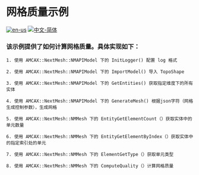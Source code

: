 # 网格质量示例

[![en-us](https://img.shields.io/badge/en-us-yellow.svg)](./README.md) [![中文-简体](https://img.shields.io/badge/%E4%B8%AD%E6%96%87-%E7%AE%80%E4%BD%93-red.svg)](./README.zh_cn.md)

### 该示例提供了如何计算网格质量。具体实现如下：

	1. 使用 AMCAX::NextMesh::NMAPIModel 下的 InitLogger() 配置 log 格式
	
	2. 使用 AMCAX::NextMesh::NMAPIModel 下的 ImportModel() 导入 TopoShape

	3. 使用 AMCAX::NextMesh::NMAPIModel 下的 GetEntities() 获取指定维度下的所有实体
	
	4. 使用 AMCAX::NextMesh::NMAPIModel 下的 GenerateMesh() 根据json字符（网格生成控制参数），生成网格
	
	5. 使用 AMCAX::NextMesh::NMMesh 下的 EntityGetElementCount（）获取实体中的单元数量

	6. 使用 AMCAX::NextMesh::NMMesh 下的 EntityGetElementByIndex（）获取实体中的指定索引处的单元

	7. 使用 AMCAX::NextMesh::NMMesh 下的 ElementGetType（）获取单元类型

	8. 使用 AMCAX::NextMesh::NMMesh 下的 ComputeQuality（）计算网格质量